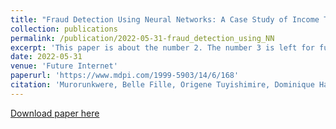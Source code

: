 ```yaml
---
title: "Fraud Detection Using Neural Networks: A Case Study of Income Tax"
collection: publications
permalink: /publication/2022-05-31-fraud_detection_using_NN
excerpt: 'This paper is about the number 2. The number 3 is left for future work.'
date: 2022-05-31
venue: 'Future Internet'
paperurl: 'https://www.mdpi.com/1999-5903/14/6/168'
citation: 'Murorunkwere, Belle Fille, Origene Tuyishimire, Dominique Haughton, and Joseph Nzabanita. (2022). &quot;Fraud Detection Using Neural Networks: A Case Study of Income Tax.&quot; <i>Future Internet</i>. 1(2).'
---
```



[Download paper here](https://www.mdpi.com/1999-5903/14/6/168)


